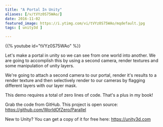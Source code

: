 ```yaml
---
title: "A Portal In Unity"
aliases: [/v/tVYz0S75WAo/]
date: 2016-11-02
featured_image: https://i.ytimg.com/vi/tVYz0S75WAo/mqdefault.jpg
tags: [ unity3d ]

---
```


{{% youtube id="tVYz0S75WAo" %}}

Let's make a portal in unity so we can see from one world into another. We are going to accomplish this by using a second camera, render textures and some manipulation of unity layers.

We're going to attach a second camera to our portal, render it's results to a render texture and then selectively render to our cameras by flagging different layers with our layer mask.

This demo requires a total of zero lines of code. That's a plus in my book!

Grab the code from GitHub. This project is open source: https://github.com/WorldOfZero/Parallel

New to Unity? You can get a copy of it for free here: https://unity3d.com